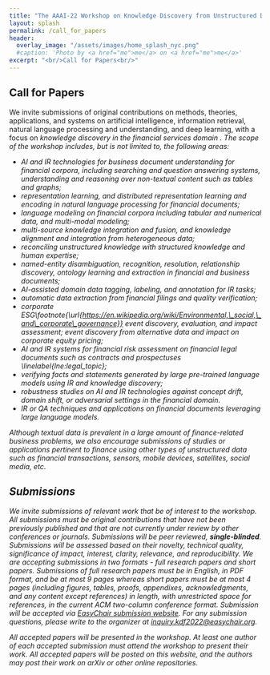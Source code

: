 ```yaml
---
title: "The AAAI-22 Workshop on Knowledge Discovery from Unstructured Data in Financial Services"
layout: splash
permalink: /call_for_papers
header:
  overlay_image: "/assets/images/home_splash_nyc.png"
  #caption: 'Photo by <a href="me">me</a> on <a href="me">me</a>'
excerpt: "<br/>Call for Papers<br/>"
---
```


<h2>Call for Papers</h2>

We invite submissions of original contributions on methods, theories, applications, and systems on artificial intelligence, information retrieval, natural language processing and understanding, and deep learning, with a focus on <i> knowledge discovery in the financial services domain <i>. The scope of the workshop includes, but is not limited to, the following areas:

- AI and IR technologies for business document understanding for financial corpora, including searching and question answering systems, understanding and reasoning over non-textual content such as tables and graphs;
- representation learning, and distributed representation learning and encoding in natural language processing for financial documents;
- language modeling on financial corpora including tabular and numerical data, and multi-modal modeling;
- multi-source knowledge integration and fusion, and knowledge alignment and integration from heterogeneous data;
- reconciling unstructured knowledge with structured knowledge and human expertise;
- named-entity disambiguation, recognition, resolution, relationship discovery, ontology learning and extraction in financial and business documents;
- AI-assisted domain data tagging, labeling, and annotation for IR tasks; 
- automatic data extraction from financial filings and quality verification; 
- corporate ESG\footnote{\url{https://en.wikipedia.org/wiki/Environmental,\_social,\_and\_corporate\_governance}} event discovery, evaluation, and impact assessment; event discovery from alternative data and impact on corporate equity pricing;
- AI and IR systems for financial risk assessment on financial legal documents such as contracts and prospectuses \linelabel{lne:legal_topic};
- verifying facts and statements generated by large pre-trained language models using IR and knowledge discovery;
- robustness studies on AI and IR technologies against concept drift, domain shift, or adversarial settings in the financial domain.
- IR or QA techniques and applications on financial documents leveraging large language models.

Although textual data is prevalent in a large amount of finance-related business problems, we also encourage submissions of studies or applications pertinent to finance using other types of unstructured data such as financial transactions, sensors, mobile devices, satellites, social media, etc.

<h2>Submissions</h2>

We invite submissions of relevant work that be of interest to the workshop. All submissions must be original contributions that have not been previously published and that are not currently under review by other conferences or journals. Submissions will be peer reviewed, **single-blinded**. Submissions will be assessed based on their novelty, technical quality, significance of impact, interest, clarity, relevance, and reproducibility. We are accepting submissions in two formats - full research papers and short papers. Submissions of full research papers must be in English, in PDF format, and be at most 9 pages whereas short papers must be at most 4 pages (including figures, tables, proofs, appendixes, acknowledgments, and any content except references) in length, with unrestricted space for references, in the current ACM two-column conference format. Submission will be accepted via [EasyChair submission website](https://easychair.org/conferences/?conf=kdf22). For any submission questions, please write to the organizer at inquiry.kdf2022@easychair.org.

All accepted papers will be presented in the workshop. At least one author of each accepted submission must attend the workshop to present their work. All accepted papers will be posted on this website, and the authors may post their work on arXiv or other online repositories.

